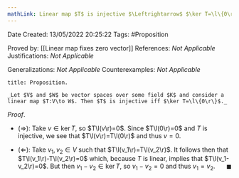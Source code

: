 ```yaml
---
mathLink: Linear map $T$ is injective $\Leftrightarrow$ $\ker T=\l\{0\r\}$
---
```


<div class="topSpace"></div>

Date Created: 13/05/2022 20:25:22
Tags: #Proposition

Proved by: [[Linear map fixes zero vector]]
References: _Not Applicable_
Justifications: _Not Applicable_

Generalizations: _Not Applicable_
Counterexamples: _Not Applicable_

``` ad-Proposition
title: Proposition.

_Let $V$ and $W$ be vector spaces over some field $K$ and consider a linear map $T:V\to W$. Then $T$ is injective iff $\ker T=\l\{0\r\}$._

```

_Proof_.
* ($\Rightarrow$): Take $v\in\ker T$, so $T\l(v\r)=0$. Since $T\l(0\r)=0$ and $T$ is injective, we see that $T\l(v\r)=T\l(0\r)$ and thus $v=0$.

* ($\Leftarrow$): Take $v_1,v_2\in V$ such that $T\l(v_1\r)=T\l(v_2\r)$. It follows then that $T\l(v_1\r)-T\l(v_2\r)=0$ which, because $T$ is linear, implies that $T\l(v_1-v_2\r)=0$. But then $v_1-v_2\in\ker T$, so $v_1-v_2=0$ and thus $v_1=v_2$.<span style="float:right;">$\blacksquare$</span>
